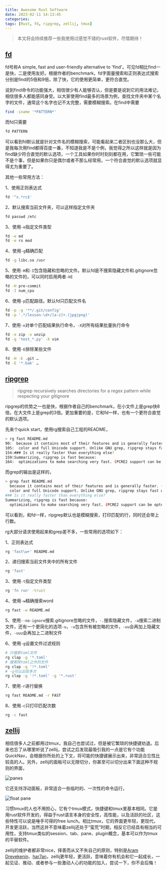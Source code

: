 ```yaml
---
title: Awesome Rust Software
date: 2023-02-11 14:13:45
categories:
tags: [Rust, fd, ripgrep, zellij, tmux]
---
```


> 本文将会持续推荐一些我使用过感觉不错的rust软件，尽情期待！

## [fd](https://github.com/sharkdp/fd)

fd号称A simple, fast and user-friendly alternative to 'find'。可见fd相比find一是快，二是使用友好。根据作者的benchmark，fd字面量搜索和正则表达式搜索分别是find的5倍和9倍，除了快，它的使用更简单，更符合直觉。

说到find命令的功能强大，相信很少有人能够否认，但是要是说到它的用法难记，相信很多人都能感同身受。以大家使用find最多的场景为例，查找文件夹中某个名字的文件，通常这个名字也记不太完整，需要模糊搜索。在find中需要

```bash
find -iname '*PATTERN*'
```

而fd只需要

```bash
fd PATTERN
```

可以看到fd默认就是针对文件名的模糊搜索，可能看起来二者区别也没那么大，但是我每次用find都得百度一番，不知道我是不是个例，我觉得之所以这样就是因为find缺少符合直觉的默认选项，一个工具如果你时时刻刻都在用，它繁琐一些可能不是个事，但是如果你只是偶尔或者不那么经常用，一个符合直觉的默认选项就显得尤为重要了。

其他一些常用方法：

1、使用正则表达式

```bash
fd '^x.*rc$'
```

2、默认搜索当前文件夹，可以这样指定文件夹

```bash
fd passwd /etc
```

3、使用`-e`指定文件类型

```bash
fd -e md
fd -e rs mod
```

4、使用`-g`精确匹配

```bash
fd -g libc.so /usr
```

5、使用`-H`和`-I`包含隐藏和忽略的文件。默认fd是不搜索隐藏文件和.gitignore忽略的文件的，可以同时启用两者`-HI`

```bash
fd -H pre-commit
fd -I num_cpu
```

6、使用`-p`匹配路径。默认fd只匹配文件名

```bash
fd -p -g '**/.git/config'
fd -p '.*/lesson-\d+/[a-z]+.(jpg|png)'
```

7、使用`-x`对单个匹配结果执行命令，`-X`对所有结果批量执行命令

```bash
fd -e zip -x unzip
fd -g 'test_*.py' -X vim
```

8、使用`-E`排除某些文件

```bash
fd -H -E .git …
fd -E '*.bak' …
```

## [ripgrep](https://github.com/BurntSushi/ripgrep)

> ripgrep recursively searches directories for a regex pattern while respecting your gitignore

ripgrep的优势之一也是快，根据作者自己的benchmark，在小文件上是grep快8倍，在大文件上是grep的3倍。更加重要的是，它和fd一样，也有一个更符合直觉的默认选项。

先来个quick start，使用rg搜索自己工程的README，

```bash
> rg fast README.md
90:  because it contains most of their features and is generally faster. (See
105:  color and full Unicode support. Unlike GNU grep, ripgrep stays fast while
154:### Is it really faster than everything else?
159:Summarizing, ripgrep is fast because:
164:  optimizations to make searching very fast. (PCRE2 support can be opted into
```

而grep的输出是这样的，

```bash
> grep fast README.md
  because it contains most of their features and is generally faster. (See
  color and full Unicode support. Unlike GNU grep, ripgrep stays fast while
### Is it really faster than everything else?
Summarizing, ripgrep is fast because:
  optimizations to make searching very fast. (PCRE2 support can be opted into
```

可以看到，和fd一样，ripgrep默认也是模糊搜索，打印匹配的行，同时还会带上行数。

rg大部分请求使用起来和grep差不多，一些常用的选项如下：

1、正则表达式

```bash
rg 'fast\w+' README.md
```

2、递归搜索当前文件夹中的所有文件

```bash
rg 'fast'
```

3、使用`-t`指定文件类型

```bash
rg 'fn run' -trust
```

4、使用`-w`精确搜索word

```bash
rg fast -w README.md
```

5、使用`--no-ignore`搜索.gitignore忽略的文件，`-.`搜索隐藏文件，`-a`搜索二进制文件，还有一个更简化的选项`-u`，`-u`包含所有被忽略的文件，`-uu`会再加上隐藏文件，`-uuu`会再加上二进制文件

6、使用`-g`设置文件过滤规则

```bash
# 只搜索toml文件
rg clap -g '*.toml'
# 搜索除toml之外的文件
rg clap -g '!*.toml'
# -g可以出现多次
rg clap -g '!*.toml' -g '*.rust'
```

7、使用`-r`进行替换

```bash
rg fast README.md -r FAST
```

8、使用`-c`只打印匹配次数

```bash
rg -c fast
```

## [zellij](https://github.com/zellij-org/zellij)

相信很多人之前都用过tmux，我自己也尝试过，但是被它繁琐的快捷键劝退。后来也忘了从哪里听说了zellij，尝试之后发现最吸引我的一点是它有个功能QuickNav，会根据你所处的上下文，将可能的快捷键展示出来，非常适合忘性比较高的人。另外，zellij的面板可以无限切分，你甚至可以切分出来下面这种不规则的界面，

![panes](zellij_panes.png)

它还支持浮动面板，非常适合一些临时的、一次性的命令运行，

![float pane](zellij_float_pane.png)

习惯tmux的人也不用担心，它有个tmux模式，快捷键和tmux里基本相同。它是用rust软件开发的，得益于rust语言本身的安全性，高性能，以及活跃的社区，这些特性可以说是唾手可得的free lunch。相比tmux，它的界面更年轻，更现代，开发更活跃，当然这并不意味着zellij还处于“蛮荒”时期，相反它已经具有相当的可用性，支持tmux类似的session、tab、pane、plugin概念，基本可以作为tmux的平替软件。

zellij的维护者都非常nice，择善而从又不失自己的原则，特别是[Aram Drevekenin](https://github.com/imsnif)、[har7an](https://github.com/har7an)，zellij更年轻，更活跃，意味着你有机会和它一起成长，一起见证、推动、或者参与一些激动人心的功能的加入，尝试一下，你不会后悔！
